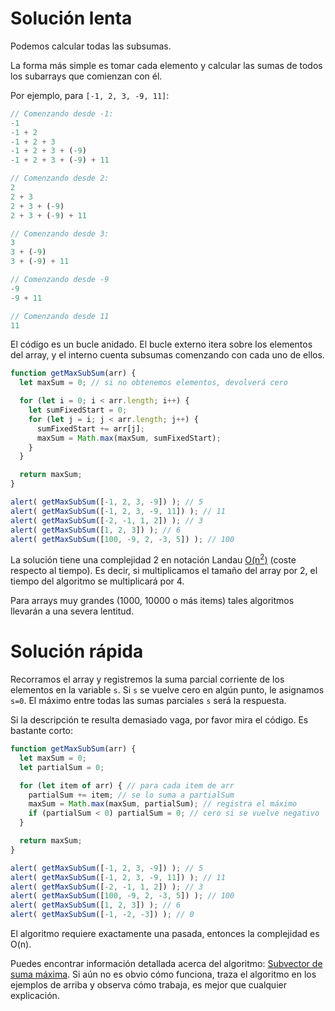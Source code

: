 # Solución lenta

Podemos calcular todas las subsumas.

La forma más simple es tomar cada elemento y calcular las sumas de todos los subarrays que comienzan con él.

Por ejemplo, para `[-1, 2, 3, -9, 11]`:

```js no-beautify
// Comenzando desde -1:
-1
-1 + 2
-1 + 2 + 3
-1 + 2 + 3 + (-9)
-1 + 2 + 3 + (-9) + 11

// Comenzando desde 2:
2
2 + 3
2 + 3 + (-9)
2 + 3 + (-9) + 11

// Comenzando desde 3:
3
3 + (-9)
3 + (-9) + 11

// Comenzando desde -9
-9
-9 + 11

// Comenzando desde 11
11
```

El código es un bucle anidado. El bucle externo itera sobre los elementos del array, y el interno cuenta subsumas comenzando con cada uno de ellos.

```js run
function getMaxSubSum(arr) {
  let maxSum = 0; // si no obtenemos elementos, devolverá cero

  for (let i = 0; i < arr.length; i++) {
    let sumFixedStart = 0;
    for (let j = i; j < arr.length; j++) {
      sumFixedStart += arr[j];
      maxSum = Math.max(maxSum, sumFixedStart);
    }
  }

  return maxSum;
}

alert( getMaxSubSum([-1, 2, 3, -9]) ); // 5
alert( getMaxSubSum([-1, 2, 3, -9, 11]) ); // 11
alert( getMaxSubSum([-2, -1, 1, 2]) ); // 3
alert( getMaxSubSum([1, 2, 3]) ); // 6
alert( getMaxSubSum([100, -9, 2, -3, 5]) ); // 100
```

La solución tiene una complejidad 2 en notación Landau [O(n<sup>2</sup>)](https://es.wikipedia.org/wiki/Notaci%C3%B3n_de_Landau) (coste respecto al tiempo). Es decir, si multiplicamos el tamaño del array por 2, el tiempo del algoritmo se multiplicará por 4.

Para arrays muy grandes (1000, 10000 o más items) tales algoritmos llevarán a una severa lentitud.

# Solución rápida

Recorramos el array y registremos la suma parcial corriente de los elementos en la variable `s`. Si `s` se vuelve cero en algún punto, le asignamos `s=0`. El máximo entre todas las sumas parciales `s` será la respuesta.

Si la descripción te resulta demasiado vaga, por favor mira el código. Es bastante corto:

```js run demo
function getMaxSubSum(arr) {
  let maxSum = 0;
  let partialSum = 0;

  for (let item of arr) { // para cada item de arr
    partialSum += item; // se lo suma a partialSum
    maxSum = Math.max(maxSum, partialSum); // registra el máximo
    if (partialSum < 0) partialSum = 0; // cero si se vuelve negativo
  }

  return maxSum;
}

alert( getMaxSubSum([-1, 2, 3, -9]) ); // 5
alert( getMaxSubSum([-1, 2, 3, -9, 11]) ); // 11
alert( getMaxSubSum([-2, -1, 1, 2]) ); // 3
alert( getMaxSubSum([100, -9, 2, -3, 5]) ); // 100
alert( getMaxSubSum([1, 2, 3]) ); // 6
alert( getMaxSubSum([-1, -2, -3]) ); // 0
```

El algoritmo requiere exactamente una pasada, entonces la complejidad es O(n).

Puedes encontrar información detallada acerca del algoritmo: [Subvector de suma máxima](https://es.wikibooks.org/wiki/Algoritmia/Divide_y_vencer%C3%A1s#Subvector_de_suma_m%C3%A1xima). Si aún no es obvio cómo funciona, traza el algoritmo en los ejemplos de arriba y observa cómo trabaja, es mejor que cualquier explicación.
